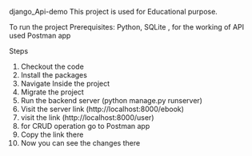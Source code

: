 django_Api-demo
This project is used for Educational purpose.

To run the project
Prerequisites: Python, SQLite ,
for the working of API used Postman app 

Steps
1.  Checkout the code
2.  Install the packages
3.  Navigate Inside the project
4.  Migrate the project
5.  Run the backend server (python manage.py runserver)
6.  Visit the server link (http://localhost:8000/ebook)
7.  visit the link (http://localhost:8000/user)
8.  for CRUD operation go to Postman app 
9.  Copy the link there 
10. Now you can see the changes there
